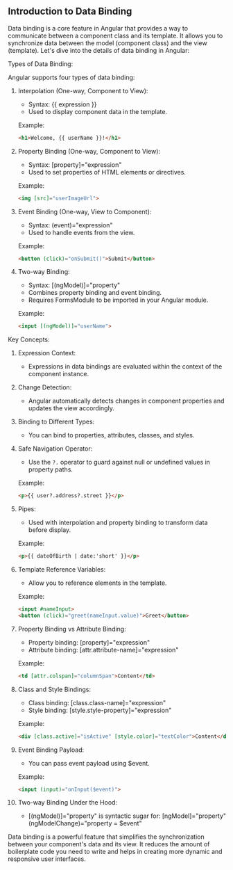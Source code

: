 ## Introduction to Data Binding

Data binding is a core feature in Angular that provides a way to communicate between a component class and its template. It allows you to synchronize data between the model (component class) and the view (template). Let's dive into the details of data binding in Angular:

Types of Data Binding:

Angular supports four types of data binding:

1. Interpolation (One-way, Component to View):
   - Syntax: {{ expression }}
   - Used to display component data in the template.
   
   Example:
   ```html
   <h1>Welcome, {{ userName }}!</h1>
   ```

2. Property Binding (One-way, Component to View):
   - Syntax: [property]="expression"
   - Used to set properties of HTML elements or directives.
   
   Example:
   ```html
   <img [src]="userImageUrl">
   ```

3. Event Binding (One-way, View to Component):
   - Syntax: (event)="expression"
   - Used to handle events from the view.
   
   Example:
   ```html
   <button (click)="onSubmit()">Submit</button>
   ```

4. Two-way Binding:
   - Syntax: [(ngModel)]="property"
   - Combines property binding and event binding.
   - Requires FormsModule to be imported in your Angular module.
   
   Example:
   ```html
   <input [(ngModel)]="userName">
   ```

Key Concepts:

1. Expression Context:
   - Expressions in data bindings are evaluated within the context of the component instance.

2. Change Detection:
   - Angular automatically detects changes in component properties and updates the view accordingly.

3. Binding to Different Types:
   - You can bind to properties, attributes, classes, and styles.

4. Safe Navigation Operator:
   - Use the `?.` operator to guard against null or undefined values in property paths.
   
   Example:
   ```html
   <p>{{ user?.address?.street }}</p>
   ```

5. Pipes:
   - Used with interpolation and property binding to transform data before display.
   
   Example:
   ```html
   <p>{{ dateOfBirth | date:'short' }}</p>
   ```

6. Template Reference Variables:
   - Allow you to reference elements in the template.
   
   Example:
   ```html
   <input #nameInput>
   <button (click)="greet(nameInput.value)">Greet</button>
   ```

7. Property Binding vs Attribute Binding:
   - Property binding: [property]="expression"
   - Attribute binding: [attr.attribute-name]="expression"

   Example:
   ```html
   <td [attr.colspan]="columnSpan">Content</td>
   ```

8. Class and Style Bindings:
   - Class binding: [class.class-name]="expression"
   - Style binding: [style.style-property]="expression"

   Example:
   ```html
   <div [class.active]="isActive" [style.color]="textColor">Content</div>
   ```

9. Event Binding Payload:
   - You can pass event payload using $event.
   
   Example:
   ```html
   <input (input)="onInput($event)">
   ```

10. Two-way Binding Under the Hood:
    - [(ngModel)]="property" is syntactic sugar for:
      [ngModel]="property" (ngModelChange)="property = $event"


Data binding is a powerful feature that simplifies the synchronization between your component's data and its view. It reduces the amount of boilerplate code you need to write and helps in creating more dynamic and responsive user interfaces.
